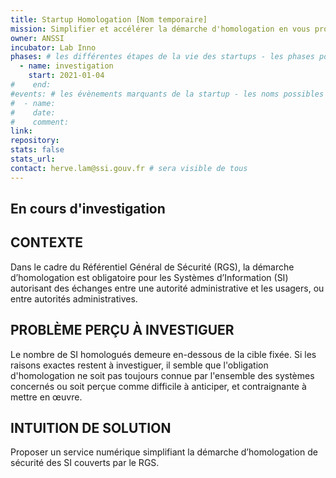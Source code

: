 ```yaml
---
title: Startup Homologation [Nom temporaire]
mission: Simplifier et accélérer la démarche d'homologation en vous proposant une solution numérique concrète et adaptée à vos besoins # infinitif, pas de point ; compléter la phrase « En investissant dans ce produit l'État cherche à… »
owner: ANSSI 
incubator: Lab Inno 
phases: # les différentes étapes de la vie des startups - les phases possibles sont définies dans /content/_phases/
  - name: investigation
    start: 2021-01-04 
#    end: 
#events: # les évènements marquants de la startup - les noms possibles sont définies dans /content/_events/
#  - name: 
#    date:  
#    comment:  
link: 
repository: 
stats: false 
stats_url: 
contact: herve.lam@ssi.gouv.fr # sera visible de tous
---
```

## En cours d'investigation

## CONTEXTE

Dans le cadre du Référentiel Général de Sécurité (RGS), la démarche d’homologation est obligatoire pour les Systèmes d’Information (SI) autorisant des échanges entre une autorité administrative et les usagers, ou entre autorités administratives. 

## PROBLÈME PERÇU À INVESTIGUER

Le nombre de SI homologués demeure en-dessous de la cible fixée. Si les raisons exactes restent à investiguer, il semble que l'obligation d'homologation ne soit pas toujours connue par l'ensemble des systèmes concernés ou soit perçue comme difficile à anticiper, et contraignante à mettre en œuvre.

## INTUITION DE SOLUTION

Proposer un service numérique simplifiant la démarche d’homologation de sécurité des SI couverts par le RGS.

